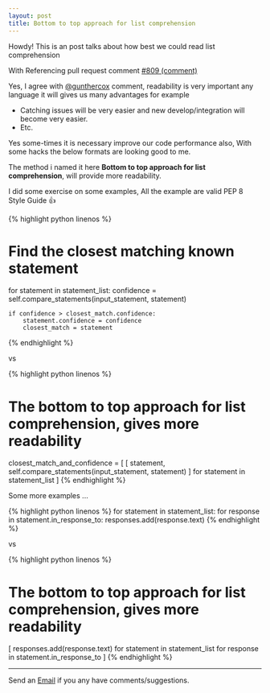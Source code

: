 ```yaml
---
layout: post
title: Bottom to top approach for list comprehension
---
```


<div class="message">
  Howdy! This is an post talks about how best we could read list comprehension
</div>

With Referencing pull request comment [#809 (comment)](https://github.com/gunthercox/ChatterBot/pull/809#discussion_r125018676)

Yes, I agree with [@gunthercox](https://github.com/gunthercox) comment, readability is very important any language it will gives us many advantages for example 

- Catching issues will be very easier and new develop/integration will become very easier.
- Etc.

Yes some-times it is necessary improve our code performance also, With some hacks the below formats are looking good to me.

The method i named it here **Bottom to top approach for list comprehension**, will provide more readability.

I did some exercise on some examples, All the example are valid PEP 8 Style Guide :thumbsup:

{% highlight python linenos %}
# Find the closest matching known statement
for statement in statement_list:
    confidence = self.compare_statements(input_statement, statement)

    if confidence > closest_match.confidence:
        statement.confidence = confidence
        closest_match = statement
{% endhighlight %}

vs

{% highlight python linenos %}
# The bottom to top approach for list comprehension, gives more readability
closest_match_and_confidence = [
    [
        statement,
        self.compare_statements(input_statement, statement)
    ] for statement in statement_list
]
{% endhighlight %}

Some more examples ...

{% highlight python linenos %}
for statement in statement_list:
    for response in statement.in_response_to:
        responses.add(response.text)
{% endhighlight %}

vs

{% highlight python linenos %}
# The bottom to top approach for list comprehension, gives more readability
[
    responses.add(response.text)
    for statement in statement_list
    for response in statement.in_response_to
]
{% endhighlight %}

-----

Send an <a href="mailto:malli.kv2@gmail.com?subject=POST:%20Bottom%20to%20top%20approach%20for%20list%20comprehension">Email</a> if you any have comments/suggestions.


